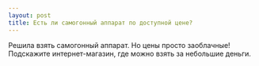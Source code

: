 ```yaml
---
layout: post 
title: Есть ли самогонный аппарат по доступной цене? 
--- 
```

Решила взять самогонный аппарат. Но цены просто заоблачные! Подскажите интернет-магазин, где можно взять за небольшие деньги. 